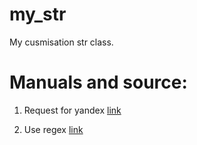 # my_str
My cusmisation str class.

# Маnuals and source:
1. Request for yandex [link](https://www.yandex.ru/search/?text=%D0%B7%D0%B0%D0%BC%D0%B5%D0%BD%D0%B0+%D0%BF%D0%BE%D0%B4%D1%81%D1%82%D1%80%D0%BE%D0%BA%D0%B8+%D0%B2+%D1%81%D1%82%D1%80%D0%BE%D0%BA%D0%B5+%D1%81%2B%2B&lr=10668&src=suggest_W)

2. Use regex [link](https://stackoverflow.com/questions/4643512/replace-substring-with-another-substring-c)
